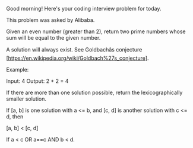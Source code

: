 Good morning! Here's your coding interview problem for today.

This problem was asked by Alibaba.

Given an even number (greater than 2), return two prime numbers whose sum will
be equal to the given number.

A solution will always exist. See Goldbachâs conjecture
[https://en.wikipedia.org/wiki/Goldbach%27s_conjecture].

Example:

Input: 4
Output: 2 + 2 = 4


If there are more than one solution possible, return the lexicographically
smaller solution.

If [a, b] is one solution with a <= b, and [c, d] is another solution with c <=
d, then

[a, b] < [c, d]


If a < c OR a==c AND b < d.


